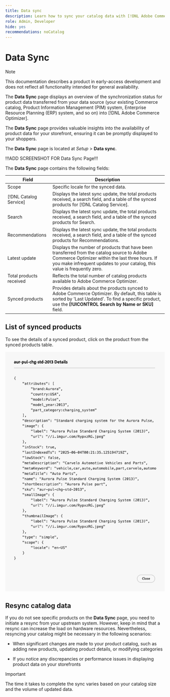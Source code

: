 ```yaml
---
title: Data sync
description: Learn how to sync your catalog data with [!DNL Adobe Commerce Optimizer].
role: Admin, Developer
hide: yes
recommendations: noCatalog
---
```

# Data Sync

>[!NOTE]
>
>This documentation describes a product in early-access development and does not reflect all functionality intended for general availability.

The **Data Sync** page displays an overview of the synchronization status for product data transferred from your data source (your existing Commerce catalog, Product Information Management (PIM) system, Enterprise Resource Planning (ERP) system, and so on) into [!DNL Adobe Commerce Optimizer].

The **Data Sync** page provides valuable insights into the availability of product data for your storefront, ensuring it can be promptly displayed to your shoppers.

The **Data Sync** page is located at *Setup* > **Data sync**.

!!!ADD SCREENSHOT FOR Data Sync Page!!!

The **Data Sync** page contains the following fields:

|Field|Description|
|--- |--- |
| Scope | Specific locale for the synced data.|
|[!DNL Catalog Service]|Displays the latest sync update, the total products received, a search field, and a table of the synced products for [!DNL Catalog Service].|
|Search|Displays the latest sync update, the total products received, a search field, and a table of the synced products for Search.|
|Recommendations|Displays the latest sync update, the total products received, a search field, and a table of the synced products for Recommendations.|
|Latest update|Displays the number of products that have been transferred from the catalog source to Adobe Commerce Optimizer within the last three hours. If you make infrequent updates to your catalog, this value is frequently zero.|
|Total products received|Reflects the total number of catalog products available to Adobe Commerce Optimizer.|
|Synced products|Provides details about the products synced to Adobe Commerce Optimizer. By default, this table is sorted by 'Last Updated'. To find a specific product, use the **[!UICONTROL Search by Name or SKU]** field.|

## List of synced products

To see the details of a synced product, click on the product from the synced products table.

![Syncd Product Details](../assets/synced-products.png)

## Resync catalog data

If you do not see specific products on the **Data Sync** page, you need to initiate a resync from your upstream system. However, keep in mind that a resync can increase the load on hardware resources. Nevertheless, resyncing your catalog might be necessary in the following scenarios:

- When significant changes are made to your product catalog, such as adding new products, updating product details, or modifying categories

- If you notice any discrepancies or performance issues in displaying product data on your storefronts

>[!IMPORTANT]
>
>The time it takes to complete the sync varies based on your catalog size and the volume of updated data.
